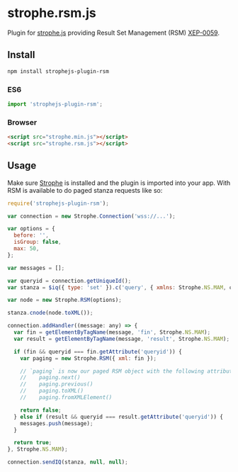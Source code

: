 # strophe.rsm.js

Plugin for [strophe.js](https://www.npmjs.com/package/strophe.js) providing Result Set Management (RSM) [XEP-0059](http://xmpp.org/extensions/xep-0059.html).

## Install

```bash
npm install strophejs-plugin-rsm
```

### ES6

```js
import 'strophejs-plugin-rsm';
```

### Browser

``` html
<script src="strophe.min.js"></script>
<script src="strophe.rsm.js"></script>
```

## Usage

Make sure [Strophe](https://www.npmjs.com/package/strophe.js) is installed and the plugin is imported into your app. With RSM is available to do paged stanza requests like so:

```js
require('strophejs-plugin-rsm');

var connection = new Strophe.Connection('wss://...');

var options = {
  before: '',
  isGroup: false,
  max: 50,
};

var messages = [];

var queryid = connection.getUniqueId();
var stanza = $iq({ type: 'set' }).c('query', { xmlns: Strophe.NS.MAM, queryid });

var node = new Strophe.RSM(options);

stanza.cnode(node.toXML());

connection.addHandler((message: any) => {
  var fin = getElementByTagName(message, 'fin', Strophe.NS.MAM);
  var result = getElementByTagName(message, 'result', Strophe.NS.MAM);

  if (fin && queryid === fin.getAttribute('queryid')) {
    var paging = new Strophe.RSM({ xml: fin });

    // `paging` is now our paged RSM object with the following attributes:
    //    paging.next()
    //    paging.previous()
    //    paging.toXML()
    //    paging.fromXMLElement()

    return false;
  } else if (result && queryid === result.getAttribute('queryid')) {
    messages.push(message);
  }

  return true;
}, Strophe.NS.MAM);

connection.sendIQ(stanza, null, null);
```
